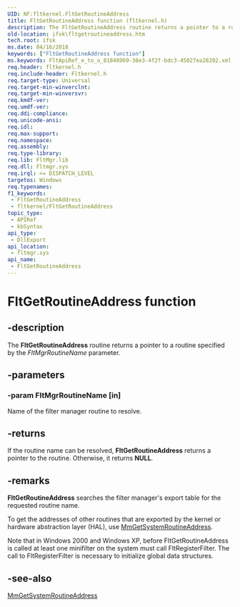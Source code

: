 ```yaml
---
UID: NF:fltkernel.FltGetRoutineAddress
title: FltGetRoutineAddress function (fltkernel.h)
description: The FltGetRoutineAddress routine returns a pointer to a routine specified by the FltMgrRoutineName parameter.
old-location: ifsk\fltgetroutineaddress.htm
tech.root: ifsk
ms.date: 04/16/2018
keywords: ["FltGetRoutineAddress function"]
ms.keywords: FltApiRef_e_to_o_81848969-38e3-4f2f-bdc3-45027ea28202.xml, FltGetRoutineAddress, FltGetRoutineAddress routine [Installable File System Drivers], fltkernel/FltGetRoutineAddress, ifsk.fltgetroutineaddress
req.header: fltkernel.h
req.include-header: Fltkernel.h
req.target-type: Universal
req.target-min-winverclnt: 
req.target-min-winversvr: 
req.kmdf-ver: 
req.umdf-ver: 
req.ddi-compliance: 
req.unicode-ansi: 
req.idl: 
req.max-support: 
req.namespace: 
req.assembly: 
req.type-library: 
req.lib: FltMgr.lib
req.dll: Fltmgr.sys
req.irql: <= DISPATCH_LEVEL
targetos: Windows
req.typenames: 
f1_keywords:
 - FltGetRoutineAddress
 - fltkernel/FltGetRoutineAddress
topic_type:
 - APIRef
 - kbSyntax
api_type:
 - DllExport
api_location:
 - fltmgr.sys
api_name:
 - FltGetRoutineAddress
---
```


# FltGetRoutineAddress function


## -description

The <b>FltGetRoutineAddress</b> routine returns a pointer to a routine specified by the <i>FltMgrRoutineName</i> parameter.

## -parameters

### -param FltMgrRoutineName [in]


Name of the filter manager routine to resolve.

## -returns

If the routine name can be resolved, <b>FltGetRoutineAddress</b> returns a pointer to the routine. Otherwise, it returns <b>NULL</b>.

## -remarks

<b>FltGetRoutineAddress</b> searches the filter manager's export table for the requested routine name. 

To get the addresses of other routines that are exported by the kernel or hardware abstraction layer (HAL), use <a href="/windows-hardware/drivers/ddi/wdm/nf-wdm-mmgetsystemroutineaddress">MmGetSystemRoutineAddress</a>. 

Note that in Windows 2000 and Windows XP, before FltGetRoutineAddress is called at least one minifilter on the system must call FltRegisterFilter. The call to FltRegisterFilter is necessary to initialize global data structures.

## -see-also

<a href="/windows-hardware/drivers/ddi/wdm/nf-wdm-mmgetsystemroutineaddress">MmGetSystemRoutineAddress</a>
